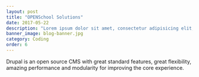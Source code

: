 ```yaml
---
layout: post
title: "OPENSchool Solutions"
date: 2017-05-22
description: "Lorem ipsum dolor sit amet, consectetur adipisicing elit, sed do eiusmod tempor incididunt ut labore et dolore magna aliqua Ut enim..."
banner_image: blog-banner.jpg
category: Coding
order: 6
---
```

Drupal is an open source CMS with great standard features, great flexibility, amazing performance and modularity for improving the core experience.
